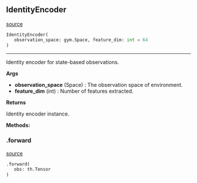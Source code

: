 #


## IdentityEncoder
[source](https://github.com/RLE-Foundation/rllte/blob/main/rllte/xploit/encoder/identity_encoder.py/#L9)
```python 
IdentityEncoder(
   observation_space: gym.Space, feature_dim: int = 64
)
```


---
Identity encoder for state-based observations.


**Args**

* **observation_space** (Space) : The observation space of environment.
* **feature_dim** (int) : Number of features extracted.


**Returns**

Identity encoder instance.


**Methods:**


### .forward
[source](https://github.com/RLE-Foundation/rllte/blob/main/rllte/xploit/encoder/identity_encoder.py/#L28)
```python
.forward(
   obs: th.Tensor
)
```

